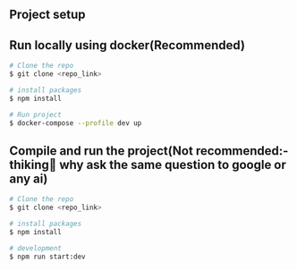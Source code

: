 

## Project setup

## Run locally using docker(Recommended)

```bash
# Clone the repo
$ git clone <repo_link>

# install packages
$ npm install

# Run project
$ docker-compose --profile dev up
```

## Compile and run the project(Not recommended:- thiking🤔 why ask the same question to google or any ai)


```bash
# Clone the repo
$ git clone <repo_link>

# install packages
$ npm install

# development
$ npm run start:dev
```


